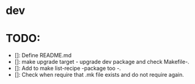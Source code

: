 # dev

# TODO:

- []: Define README.md
- []: make upgrade target - upgrade dev package and check Makefile-.
- []: Add to make list-recipe -package too -. 
- []: Check when require that .mk file exists and do not require again. 